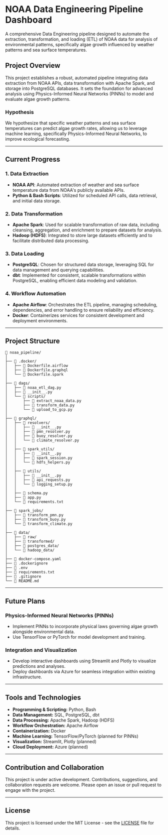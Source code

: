 # NOAA Data Engineering Pipeline Dashboard

A comprehensive Data Engineering pipeline designed to automate the extraction, transformation, and loading (ETL) of NOAA data for analysis of environmental patterns, specifically algae growth influenced by weather patterns and sea surface temperatures.

## Project Overview

This project establishes a robust, automated pipeline integrating data extraction from NOAA APIs, data transformation with Apache Spark, and storage into PostgreSQL databases. It sets the foundation for advanced analysis using Physics-Informed Neural Networks (PINNs) to model and evaluate algae growth patterns.

### Hypothesis

We hypothesize that specific weather patterns and sea surface temperatures can predict algae growth rates, allowing us to leverage machine learning, specifically Physics-Informed Neural Networks, to improve ecological forecasting.

---

## Current Progress

### 1. Data Extraction

* **NOAA API**: Automated extraction of weather and sea surface temperature data from NOAA's publicly available APIs.
* **Python & Bash Scripts**: Utilized for scheduled API calls, data retrieval, and initial data storage.

### 2. Data Transformation

* **Apache Spark**: Used for scalable transformation of raw data, including cleansing, aggregation, and enrichment to prepare datasets for analysis.
* **Hadoop (HDFS)**: Integrated to store large datasets efficiently and to facilitate distributed data processing.

### 3. Data Loading

* **PostgreSQL**: Chosen for structured data storage, leveraging SQL for data management and querying capabilities.
* **dbt**: Implemented for consistent, scalable transformations within PostgreSQL, enabling efficient data modeling and validation.

### 4. Workflow Automation

* **Apache Airflow**: Orchestrates the ETL pipeline, managing scheduling, dependencies, and error handling to ensure reliability and efficiency.
* **Docker**: Containerizes services for consistent development and deployment environments.

---

## Project Structure

```
📁 noaa_pipeline/
│
├── 📂 .docker/
│   ├── 📄 Dockerfile.airflow
│   ├── 📄 Dockerfile.graphql
│   └── 📄 Dockerfile.spark
│
├── 📂 dags/
│   ├── 📄 noaa_etl_dag.py
│   ├── 📄 __init__.py
│   └── 📂 scripts/
│       ├── 📄 extract_noaa_data.py
│       ├── 📄 transform_data.py
│       └── 📄 upload_to_gcp.py
│
├── 📂 graphql/                       
│   ├── 📂 resolvers/
│   │   ├── 📄 __init__.py
│   │   ├── 📄 pmn_resolver.py
│   │   ├── 📄 buoy_resolver.py
│   │   └── 📄 climate_resolver.py
│   │
│   ├── 📂 spark_utils/
│   │   ├── 📄 __init__.py
│   │   ├── 📄 spark_session.py
│   │   └── 📄 hdfs_helpers.py
│   │
│   ├── 📂 utils/
│   │   ├── 📄 __init__.py
│   │   ├── 📄 api_requests.py
│   │   └── 📄 logging_setup.py
│   │
│   ├── 📄 schema.py
│   ├── 📄 app.py
│   └── 📄 requirements.txt
│
├── 📂 spark_jobs/
│   ├── 📄 transform_pmn.py
│   ├── 📄 transform_buoy.py
│   └── 📄 transform_climate.py
│
├── 📂 data/
│   ├── 📂 raw/
│   ├── 📂 transformed/
│   ├── 📂 postgres_data/
│   └── 📂 hadoop_data/
│
├── 📄 docker-compose.yaml
├── 📄 .dockerignore
├── 📄 .env
├── 📄 requirements.txt
├── 📄 .gitignore
└── 📄 README.md

```

---

## Future Plans

### Physics-Informed Neural Networks (PINNs)

* Implement PINNs to incorporate physical laws governing algae growth alongside environmental data.
* Use TensorFlow or PyTorch for model development and training.

### Integration and Visualization

* Develop interactive dashboards using Streamlit and Plotly to visualize predictions and analyses.
* Deploy dashboards via Azure for seamless integration within existing infrastructure.

---

## Tools and Technologies

* **Programming & Scripting:** Python, Bash
* **Data Management:** SQL, PostgreSQL, dbt
* **Data Processing:** Apache Spark, Hadoop (HDFS)
* **Workflow Orchestration:** Apache Airflow
* **Containerization:** Docker
* **Machine Learning:** TensorFlow/PyTorch (planned for PINNs)
* **Visualization:** Streamlit, Plotly (planned)
* **Cloud Deployment:** Azure (planned)

---

## Contribution and Collaboration

This project is under active development. Contributions, suggestions, and collaboration requests are welcome. Please open an issue or pull request to engage with the project.

---

## License

This project is licensed under the MIT License - see the [LICENSE](LICENSE) file for details.
